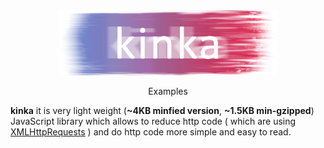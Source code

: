 <div align="center">
  <a href="https://www.npmjs.com/package/kinka">
    <img width="350" height="104" src="https://github.com/acacode/kinka/raw/master/logo.png">
  </a><br>
  <p>
    Examples
  </p>
</div>
<b>kinka</b> it is very light weight (<b>~4KB minfied version</b>, <b>~1.5KB min-gzipped</b>)  JavaScript library which allows to reduce http code ( which are using <a href="https://developer.mozilla.org/en-US/docs/Web/API/XMLHttpRequest">XMLHttpRequests</a> ) and do http code more simple and easy to read.

